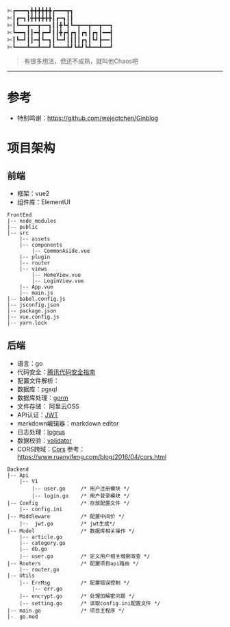 ✄┏━━━┓╋╋╋╋╋╋┏━━━┳┓                                                              
✄┃┏━┓┃╋╋╋╋╋╋┃┏━┓┃┃                                                             
✄┃┗━━┳━━┳━━┓┃┃╋┗┫┗━┳━━┳━━┳━━┓                                                           
✄┗━━┓┃┃━┫┏━┛┃┃╋┏┫┏┓┃┏┓┃┏┓┃━━┫                                                             
✄┃┗━┛┃┃━┫┗━┓┃┗━┛┃┃┃┃┏┓┃┗┛┣━━┃                                                             
✄┗━━━┻━━┻━━┛┗━━━┻┛┗┻┛┗┻━━┻━━┛                                                             


> 有很多想法，但还不成熟，就叫他Chaos吧
---
# 参考
- 特别鸣谢：https://github.com/wejectchen/Ginblog

# 项目架构
## 前端
- 框架：vue2
- 组件库：ElementUI

```
FrontEnd
|-- node_modules
|-- public
|-- src
    |-- assets
    |-- components
        |-- CommonAside.vue
    |-- plugin
    |-- router
    |-- views
        |-- HomeView.vue
        |-- LoginView.vue
    |-- App.vue
    |-- main.js
|-- babel.config.js
|-- jsconfig.json
|-- package.json
|-- vue.config.js
|-- yarn.lock
```

## 后端
- 语言：go
- 代码安全：[腾讯代码安全指南](https://github.com/Tencent/secguide)
- 配置文件解析：
- 数据库：pgsql
- 数据库处理：[gorm](https://gorm.io/zh_CN/)
- 文件存储： 阿里云OSS
- API认证：[JWT](https://github.com/dgrijalva/jwt-go)
- markdown编辑器：markdown editor 
- 日志处理：[logrus](https://github.com/sirupsen/logrus)
- 数据校验：[validator](https://github.com/go-playground/validator)
- CORS跨域：[Cors](https://pkg.go.dev/github.com/gin-contrib/cors) 参考：https://www.ruanyifeng.com/blog/2016/04/cors.html

```
Backend
|-- Api
    |-- V1
        |-- user.go     /* 用户注册模块 */
        |-- login.go    /* 用户登录模块 */
|-- Config              /* 存放配置文件 */
    |-- config.ini
|-- Middleware          /* 配置中间价 */
    |--  jwt.go         /* jwt生成*/
|-- Model               /* 数据库相关操作 */
    |-- article.go
    |-- category.go
    |-- db.go
    |-- user.go         /* 定义用户相关增删改查 */
|-- Routers             /* 配置项目api路由 */
    |-- router.go
|-- Utils
    |-- ErrMsg          /* 配置错误控制 */
        |-- err.go
    |-- encrypt.go      /* 处理加解密问题 */
    |-- setting.go      /* 读取config.ini配置文件 */
|-- main.go             /* 项目主程序 */
|-  go.mod
```
